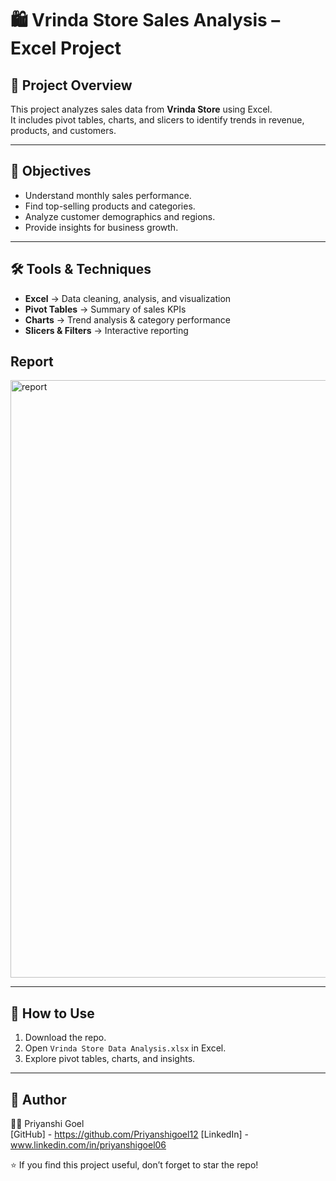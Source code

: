 # 🛍️ Vrinda Store Sales Analysis – Excel Project

## 🔎 Project Overview
This project analyzes sales data from **Vrinda Store** using Excel.  
It includes pivot tables, charts, and slicers to identify trends in revenue, products, and customers.

---

## 🎯 Objectives
- Understand monthly sales performance.  
- Find top-selling products and categories.  
- Analyze customer demographics and regions.  
- Provide insights for business growth.  

---

## 🛠 Tools & Techniques
- **Excel** → Data cleaning, analysis, and visualization  
- **Pivot Tables** → Summary of sales KPIs  
- **Charts** → Trend analysis & category performance  
- **Slicers & Filters** → Interactive reporting  

## Report 
<img width="1470" height="956" alt="report" src="https://github.com/user-attachments/assets/50ed9fe1-67d0-40be-9b60-756667c0145d" />

---

## 🚀 How to Use
1. Download the repo.  
2. Open `Vrinda Store Data Analysis.xlsx` in Excel.  
3. Explore pivot tables, charts, and insights.  

---

## 🤝 Author
👩‍💻 Priyanshi Goel  
[GitHub] - https://github.com/Priyanshigoel12 
[LinkedIn] - www.linkedin.com/in/priyanshigoel06

⭐ If you find this project useful, don’t forget to star the repo!
